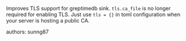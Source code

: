 Improves TLS support for greptimedb sink. `tls.ca_file` is no longer required for enabling TLS. Just use `tls = {}` in toml configuration when your server is hosting a public CA.

authors: sunng87
